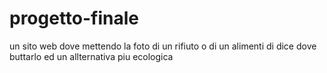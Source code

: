 # progetto-finale
un sito web dove mettendo la foto di un rifiuto o di un alimenti di dice dove buttarlo ed un allternativa piu ecologica
